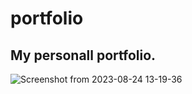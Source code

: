 # portfolio

## My personall portfolio.

![Screenshot from 2023-08-24 13-19-36](https://github.com/chagna-yassine/portfolio/assets/109078003/6700e6c7-2fc3-4e56-827f-6b565acf7d56)
